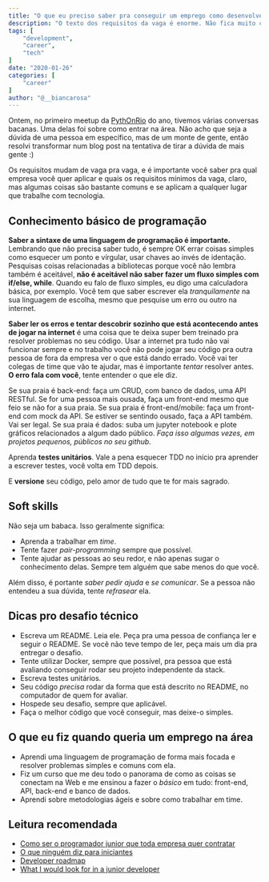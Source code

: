 ```yaml
---
title: "O que eu preciso saber pra conseguir um emprego como desenvolvedor(a)?"
description: "O texto dos requisitos da vaga é enorme. Não fica muito claro se você precisa saber tudo. Você fica em dúvida se aplica, quando aplica não tem retorno, e quando passa dessa fase, dificilmente tem feedback. Você quer aprender tudo e tem vontade de estudar o que for necessário mas afinal, o que você precisa saber pra conseguir entrar na área?"
tags: [
    "development",
    "career",
    "tech"
]
date: "2020-01-26"
categories: [
    "career"
]
author: "@__biancarosa"
---
```

Ontem, no primeiro meetup da [PythOnRio](https://www.meetup.com/pythonrio/) do ano, tivemos várias conversas bacanas. Uma delas foi sobre como entrar na área. Não acho que seja a dúvida de uma pessoa em específico, mas de um monte de gente, então resolvi transformar num blog post na tentativa de tirar a dúvida de mais gente :)

Os requisitos mudam de vaga pra vaga, e é importante você saber pra qual empresa você quer aplicar e quais os requisitos mínimos da vaga, claro, mas algumas coisas são bastante comuns e se aplicam a qualquer lugar que trabalhe com tecnologia.

## Conhecimento básico de programação

**Saber a sintaxe de uma linguagem de programação é importante.** Lembrando que não precisa saber tudo, é sempre OK errar coisas simples como esquecer um ponto e vírgular, usar chaves ao invés de identação. Pesquisas coisas relacionadas a bibliotecas porque você não lembra também é aceitável, **não é aceitável não saber fazer um fluxo simples com if/else, while**. Quando eu falo de fluxo simples, eu digo uma calculadora básica, por exemplo. Você tem que saber escrever ela *tranquilamente* na sua linguagem de escolha, mesmo que pesquise um erro ou outro na internet.

**Saber ler os erros e tentar descobrir sozinho que está acontecendo antes de jogar na internet** é uma coisa que te deixa super bem treinado pra resolver problemas no seu código. Usar a internet pra tudo não vai funcionar sempre e no trabalho você não pode jogar seu código pra outra pessoa de fora da empresa ver o que está dando errado. Você vai ter colegas de time que vão te ajudar, mas é importante *tentar* resolver antes. **O erro fala com você**, tente entender o que ele diz.

Se sua praia é back-end: faça um CRUD, com banco de dados, uma API RESTful. Se for uma pessoa mais ousada, faça um front-end mesmo que feio se não for a sua praia.
Se sua praia é front-end/mobile: faça um front-end com mock da API. Se estiver se sentindo ousado, faça a API também. Vai ser legal.
Se sua praia é dados: suba um jupyter notebook e plote gráficos relacionados a algum dado público.
*Faça isso algumas vezes, em projetos pequenos, públicos no seu github.*

Aprenda **testes unitários**. Vale a pena esquecer TDD no início pra aprender a escrever testes, você volta em TDD depois.

E **versione** seu código, pelo amor de tudo que te for mais sagrado.

## Soft skills

Não seja um babaca. Isso geralmente significa:
- Aprenda a trabalhar em *time*.
- Tente fazer *pair-programming* sempre que possível.
- Tente ajudar as pessoas ao seu redor, e não apenas sugar o conhecimento delas. Sempre tem alguém que sabe menos do que você.

Além disso, é portante *saber pedir ajuda* e *se comunicar*. Se a pessoa não entendeu a sua dúvida, tente *refrasear* ela.

## Dicas pro desafio técnico

- Escreva um README. Leia ele. Peça pra uma pessoa de confiança ler e seguir o README. Se você não teve tempo de ler, peça mais um dia pra entregar o desafio.
- Tente utilizar Docker, sempre que possível, pra pessoa que está avaliando conseguir rodar seu projeto independente da stack.
- Escreva testes unitários.
- Seu código *precisa* rodar da forma que está descrito no README, no computador de quem for avaliar.
- Hospede seu desafio, sempre que aplicável.
- Faça o melhor código que você conseguir, mas deixe-o simples.

## O que eu fiz quando queria um emprego na área

- Aprendi uma linguagem de programação de forma mais focada e resolver problemas simples e comuns com ela.
- Fiz um curso que me deu todo o panorama de como as coisas se conectam na Web e me ensinou a fazer o *básico* em tudo: front-end, API, back-end e banco de dados.
- Aprendi sobre metodologias ágeis e sobre como trabalhar em time.

## Leitura recomendada

- [Como ser o programador junior que toda empresa quer contratar](https://woliveiras.com.br/posts/como-ser-o-programador-junior-que-toda-empresa-quer-contratar/)
- [O que ninguém diz para iniciantes](https://willianjusten.com.br/o-que-ninguem-diz-para-iniciantes/)
- [Developer roadmap](https://roadmap.sh/)
- [What I would look for in a junior developer](https://tosbourn.com/junior-dev/)